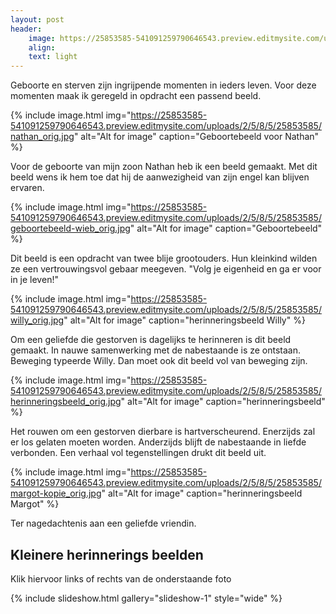 ```yaml
---
layout: post
header:
    image: https://25853585-541091259790646543.preview.editmysite.com/uploads/2/5/8/5/25853585/header-0_orig.jpg
    align:
    text: light
---
```

Geboorte en sterven zijn ingrijpende momenten in ieders leven. Voor deze momenten maak ik geregeld in opdracht een passend beeld.

{% include image.html img="https://25853585-541091259790646543.preview.editmysite.com/uploads/2/5/8/5/25853585/nathan_orig.jpg" alt="Alt for image" caption="Geboortebeeld voor Nathan" %}

Voor de geboorte van mijn zoon Nathan heb ik een beeld gemaakt. Met dit beeld wens ik hem toe dat hij de aanwezigheid van zijn engel kan blijven ervaren.

{% include image.html img="https://25853585-541091259790646543.preview.editmysite.com/uploads/2/5/8/5/25853585/geboortebeeld-wieb_orig.jpg" alt="Alt for image" caption="Geboortebeeld" %}

Dit beeld is een opdracht van twee blije grootouders. Hun kleinkind wilden ze een vertrouwingsvol gebaar meegeven. "Volg je eigenheid en ga er voor in je leven!"

{% include image.html img="https://25853585-541091259790646543.preview.editmysite.com/uploads/2/5/8/5/25853585/willy_orig.jpg" alt="Alt for image" caption="herinneringsbeeld Willy" %}

Om een geliefde die gestorven is dagelijks te herinneren is dit beeld gemaakt. In nauwe samenwerking met de nabestaande is ze ontstaan. Beweging typeerde Willy. Dan moet ook dit beeld vol van beweging zijn.

{% include image.html img="https://25853585-541091259790646543.preview.editmysite.com/uploads/2/5/8/5/25853585/herinneringsbeeld_orig.jpg" alt="Alt for image" caption="herinneringsbeeld" %}

Het rouwen om een gestorven dierbare is hartverscheurend. Enerzijds zal er los gelaten moeten worden. Anderzijds blijft de nabestaande in liefde verbonden. Een verhaal vol tegenstellingen drukt dit beeld uit.

{% include image.html img="https://25853585-541091259790646543.preview.editmysite.com/uploads/2/5/8/5/25853585/margot-kopie_orig.jpg" alt="Alt for image" caption="herinneringsbeeld Margot" %}

Ter nagedachtenis aan een geliefde vriendin.

## Kleinere herinnerings beelden
Klik hiervoor links of rechts van de onderstaande foto


{% include slideshow.html gallery="slideshow-1" style="wide" %}
